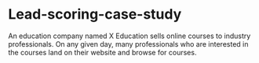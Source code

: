 # Lead-scoring-case-study
An education company named X Education sells online courses to industry professionals. On any given day, many professionals who are interested in the courses land on their website and browse for courses. 
